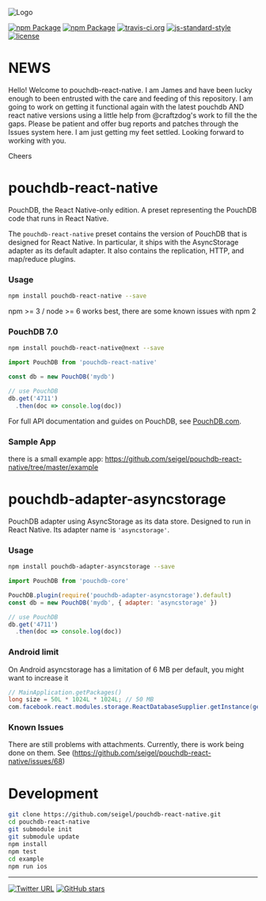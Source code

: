 ![Logo](https://raw.githubusercontent.com/seigel/pouchdb-react-native/master/static/pouchdb-react-native.png)

[![npm Package](https://img.shields.io/npm/dm/pouchdb-react-native.svg)](https://www.npmjs.com/package/pouchdb-react-native) [![npm Package](https://img.shields.io/npm/v/pouchdb-react-native.svg)](https://www.npmjs.com/package/pouchdb-react-native) [![travis-ci.org](https://travis-ci.org/seigel/pouchdb-react-native.svg)](https://travis-ci.org/seigel/pouchdb-react-native) [![js-standard-style](https://img.shields.io/badge/code%20style-standard-brightgreen.svg)](http://standardjs.com/) [![license](https://img.shields.io/npm/l/pouchdb-react-native.svg?maxAge=2592000)](https://opensource.org/licenses/MIT)



NEWS
======
Hello!  Welcome to pouchdb-react-native.  I am James and have been lucky enough to been entrusted with the care and feeding
of this repository.  I am going to work on getting it functional again with the latest pouchdb AND react native versions using
a little help from @craftzdog's work to fill the the gaps.  Please be patient and offer bug reports and patches through 
the Issues system here.  I am just getting my feet settled.  Looking forward to working with you.

Cheers

pouchdb-react-native
======

PouchDB, the React Native-only edition. A preset representing the PouchDB code that runs in React Native.

The `pouchdb-react-native` preset contains the version of PouchDB that is designed for React Native. In particular, it
ships with the AsyncStorage adapter as its default adapter. It also contains the replication, HTTP, and map/reduce plugins.

### Usage

```bash
npm install pouchdb-react-native --save
```

npm >= 3 / node >= 6 works best, there are some known issues with npm 2

### PouchDB 7.0

```bash
npm install pouchdb-react-native@next --save
```

```js
import PouchDB from 'pouchdb-react-native'

const db = new PouchDB('mydb')

// use PouchDB
db.get('4711')
  .then(doc => console.log(doc))

```

For full API documentation and guides on PouchDB, see [PouchDB.com](http://pouchdb.com/).

### Sample App

there is a small example app:
https://github.com/seigel/pouchdb-react-native/tree/master/example

pouchdb-adapter-asyncstorage
======

PouchDB adapter using AsyncStorage as its data store. Designed to run in React Native. Its adapter name
is `'asyncstorage'`.

### Usage

```bash
npm install pouchdb-adapter-asyncstorage --save
```

```js
import PouchDB from 'pouchdb-core'

PouchDB.plugin(require('pouchdb-adapter-asyncstorage').default)
const db = new PouchDB('mydb', { adapter: 'asyncstorage' })

// use PouchDB
db.get('4711')
  .then(doc => console.log(doc))

```

### Android limit

On Android asyncstorage has a limitation of 6 MB per default, you might want to increase it

```java
// MainApplication.getPackages()
long size = 50L * 1024L * 1024L; // 50 MB
com.facebook.react.modules.storage.ReactDatabaseSupplier.getInstance(getApplicationContext()).setMaximumSize(size);
```

### Known Issues

There are still problems with attachments. Currently, there is work being done on them. See
(https://github.com/seigel/pouchdb-react-native/issues/68)

Development
======

```bash
git clone https://github.com/seigel/pouchdb-react-native.git
cd pouchdb-react-native
git submodule init
git submodule update
npm install
npm test
cd example
npm run ios

```

---
[![Twitter URL](https://img.shields.io/twitter/url/http/shields.io.svg?style=social&maxAge=2592000)](https://twitter.com/cgul) [![GitHub stars](https://img.shields.io/github/stars/seigel/pouchdb-react-native.svg?style=social&label=Star)](https://github.com/seigel/pouchdb-react-native)
